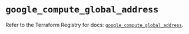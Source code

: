 # `google_compute_global_address`

Refer to the Terraform Registry for docs: [`google_compute_global_address`](https://registry.terraform.io/providers/hashicorp/google/5.23.0/docs/resources/compute_global_address).

